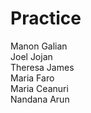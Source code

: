 # Practice
Manon Galian  
Joel Jojan  
Theresa James  
Maria Faro  
Maria Ceanuri    
Nandana Arun  